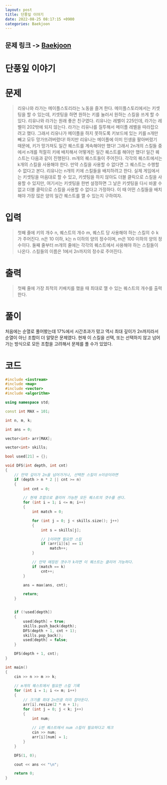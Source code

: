 ```yaml
---
layout: post
title: 단풍잎 이야기
date: 2022-08-25 08:17:15 +0900
categories: Baekjoon
---
```


## 문제 링크 -> [Baekjoon](https://www.acmicpc.net/problem/16457)
# 단풍잎 이야기

# 문제
> 리유나와 라가는 메이플스토리라는 노동을 즐겨 한다. 메이플스토리에서는 키셋팅을 할 수 있는데, 키셋팅을 하면 원하는 키를 눌러서 원하는 스킬을 쓰게 할 수 있다.
리유나와 라가는 원래 좋은 친구였다. 리유나는 레벨이 225인데, 라가는 레벨이 202밖에 되지 않는다. 라가는 리유나를 질투해서 메이플 레벨을 따라잡으려고 했다. 그래서 리유나가 메이플을 하지 못하도록 키보드에 있는 키를 n개만 빼고 모두 망가뜨려버렸다!
하지만 리유나는 메이플에 이미 인생을 팔아버렸기 때문에, 키가 망가져도 일간 퀘스트를 계속해야만 했다! 그래서 2n개의 스킬들 중에서 n개를 적절히 키에 배치해서 어떻게든 일간 퀘스트를 해야만 했다!
일간 퀘스트는 다음과 같이 진행된다. m개의 퀘스트들이 주어진다. 각각의 퀘스트에서는 k개의 스킬을 사용해야 한다. 만약 스킬을 사용할 수 없다면 그 퀘스트는 수행할 수 없다고 본다.
리유나는 n개의 키에 스킬들을 배치하려고 한다. 실제 게임에서는 키셋팅을 마음대로 할 수 있고, 키셋팅을 하지 않아도 더블 클릭으로 스킬을 사용할 수 있지만, 여기서는 키셋팅을 한번 설정하면 그 날은 키셋팅을 다시 바꿀 수 없고 더블 클릭으로 스킬을 사용할 수 없다고 가정하다. 이 때 어떤 스킬들을 배치해야 가장 많은 양의 일간 퀘스트를 깰 수 있는지 구하여자.

# 입력
> 첫째 줄에 키의 개수 n, 퀘스트의 개수 m, 퀘스트 당 사용해야 하는 스킬의 수 k가 주어진다. n은 10 이하, k는 n 이하의 양의 정수이며, m은 100 이하의 양의 정수이다.
둘째 줄부터 m개의 줄에는 각각의 퀘스트에서 사용해야 하는 스킬들이 나온다. 스킬들의 이름은 1에서 2n까지의 정수로 주어진다.

# 출력
> 첫째 줄에 가장 최적의 키배치를 했을 때 최대로 깰 수 있는 퀘스트의 개수를 출력한다.

# 풀이
처음에는 순열로 풀어봤는데 17%에서 시간초과가 떴고 역시 최대 깊이가 2n까지라서 순열이 아닌 조합이 더 알맞은 문제였다. 현재 이 스킬을 선택, 또는 선택하지 않고 넘어가는 방식으로 모든 조합을 고려해서 문제를 풀 수가 있었다.

# 코드
```c++
#include <iostream>
#include <map>
#include <vector>
#include <algorithm>

using namespace std;

const int MAX = 101;

int n, m, k;

int ans = 0;

vector<int> arr[MAX];

vector<int> skills;

bool used[21] = {};

void DFS(int depth, int cnt)
{
    // 만약 깊이가 2n을 넘어가거나, 선택한 스킬이 n이상이라면
	if (depth > n * 2 || cnt >= n)
	{
		int cnt = 0;

        // 현재 조합으로 클리어 가능한 모든 퀘스트의 갯수를 센다.
		for (int i = 1; i <= m; i++)
		{
			int match = 0;

			for (int j = 0; j < skills.size(); j++)
			{
				int s = skills[j];

                // 1이라면 필요한 스킬
				if (arr[i][s] == 1)
					match++;
			}

            // 만약 매칭된 갯수가 k라면 이 퀘스트는 클리어 가능하다.
			if (match == k)
				cnt++;
		}

		ans = max(ans, cnt);

		return;
	}


	if (!used[depth])
	{
		used[depth] = true;
		skills.push_back(depth);
		DFS(depth + 1, cnt + 1);
		skills.pop_back();
		used[depth] = false;
	}

	DFS(depth + 1, cnt);
}

int main()
{
	cin >> n >> m >> k;
    
    // m개의 퀘스트에서 필요한 스킬 기록
	for (int i = 1; i <= m; i++)
	{
        // 크기를 최대 2n만큼 미리 잡아둔다.
		arr[i].resize(2 * n + 1);
		for (int j = 0; j < k; j++)
		{
			int num;
            
            // i번 퀘스트에서 num 스킬이 필요하다고 체크
			cin >> num;
			arr[i][num] = 1;
		}
	}

	DFS(1, 0);

	cout << ans << "\n";

	return 0;
}
```